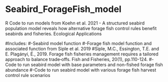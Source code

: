 # Seabird_ForageFish_model
R Code to run models from Koehn et al. 2021 - A structured seabird population model reveals how alternative forage fish control rules benefit seabirds and fisheries. Ecological Applications

#Includes:
#-Seabird model function
#-Forage fish model function and associated function from Siple et al. 2019 
#Siple, M.C., Essington, T.E. and E. Plagányi, É., 2019. Forage fish fisheries management requires a tailored approach to balance trade‐offs. Fish and Fisheries, 20(1), pp.110-124.
#-Code to run seabird model with base parameters and non-fished forage fish abundance
#-Code to run seabird model with various forage fish harvest control rule scenarios
